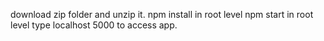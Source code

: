 download zip folder and unzip it.
npm install in root level
npm start in root level
type localhost 5000 to access app.
